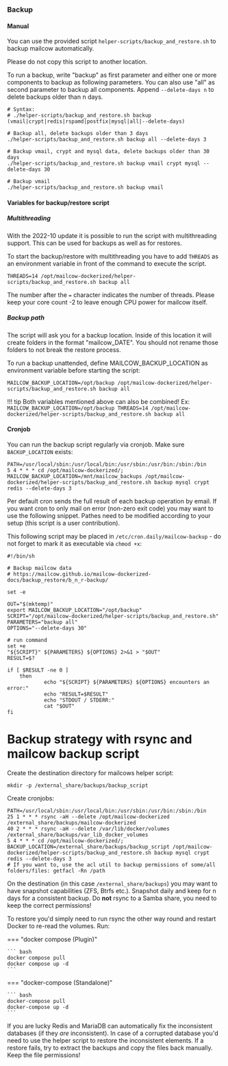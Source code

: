 ### Backup

#### Manual

You can use the provided script `helper-scripts/backup_and_restore.sh` to backup mailcow automatically.

Please do not copy this script to another location.

To run a backup, write "backup" as first parameter and either one or more components to backup as following parameters.
You can also use "all" as second parameter to backup all components. Append `--delete-days n` to delete backups older than n days.

```
# Syntax:
# ./helper-scripts/backup_and_restore.sh backup (vmail|crypt|redis|rspamd|postfix|mysql|all|--delete-days)

# Backup all, delete backups older than 3 days
./helper-scripts/backup_and_restore.sh backup all --delete-days 3

# Backup vmail, crypt and mysql data, delete backups older than 30 days
./helper-scripts/backup_and_restore.sh backup vmail crypt mysql --delete-days 30

# Backup vmail
./helper-scripts/backup_and_restore.sh backup vmail

```

#### Variables for backup/restore script
##### Multithreading
With the 2022-10 update it is possible to run the script with multithreading support. This can be used for backups as well as for restores.

To start the backup/restore with multithreading you have to add `THREADS` as an environment variable in front of the command to execute the script.

```
THREADS=14 /opt/mailcow-dockerized/helper-scripts/backup_and_restore.sh backup all
```
The number after the `=` character indicates the number of threads. Please keep your core count -2 to leave enough CPU power for mailcow itself.

##### Backup path
The script will ask you for a backup location. Inside of this location it will create folders in the format "mailcow_DATE".
You should not rename those folders to not break the restore process.

To run a backup unattended, define MAILCOW_BACKUP_LOCATION as environment variable before starting the script:

```
MAILCOW_BACKUP_LOCATION=/opt/backup /opt/mailcow-dockerized/helper-scripts/backup_and_restore.sh backup all
```

!!! tip
        Both variables mentioned above can also be combined! Ex:
        ```
        MAILCOW_BACKUP_LOCATION=/opt/backup THREADS=14 /opt/mailcow-dockerized/helper-scripts/backup_and_restore.sh backup all
        ```

#### Cronjob

You can run the backup script regularly via cronjob. Make sure `BACKUP_LOCATION` exists:

```
PATH=/usr/local/sbin:/usr/local/bin:/usr/sbin:/usr/bin:/sbin:/bin
5 4 * * * cd /opt/mailcow-dockerized/; MAILCOW_BACKUP_LOCATION=/mnt/mailcow_backups /opt/mailcow-dockerized/helper-scripts/backup_and_restore.sh backup mysql crypt redis --delete-days 3
```

Per default cron sends the full result of each backup operation by email. If you want cron to only mail on error (non-zero exit code) you may want to use the following snippet. Pathes need to be modified according to your setup (this script is a user contribution).

This following script may be placed in `/etc/cron.daily/mailcow-backup` - do not forget to mark it as executable via `chmod +x`:

```
#!/bin/sh

# Backup mailcow data
# https://mailcow.github.io/mailcow-dockerized-docs/backup_restore/b_n_r-backup/

set -e

OUT="$(mktemp)"
export MAILCOW_BACKUP_LOCATION="/opt/backup"
SCRIPT="/opt/mailcow-dockerized/helper-scripts/backup_and_restore.sh"
PARAMETERS="backup all"
OPTIONS="--delete-days 30"

# run command
set +e
"${SCRIPT}" ${PARAMETERS} ${OPTIONS} 2>&1 > "$OUT"
RESULT=$?

if [ $RESULT -ne 0 ]
    then
            echo "${SCRIPT} ${PARAMETERS} ${OPTIONS} encounters an error:"
            echo "RESULT=$RESULT"
            echo "STDOUT / STDERR:"
            cat "$OUT"
fi
```

# Backup strategy with rsync and mailcow backup script

Create the destination directory for mailcows helper script:
```
mkdir -p /external_share/backups/backup_script
```

Create cronjobs:
```
PATH=/usr/local/sbin:/usr/local/bin:/usr/sbin:/usr/bin:/sbin:/bin
25 1 * * * rsync -aH --delete /opt/mailcow-dockerized /external_share/backups/mailcow-dockerized
40 2 * * * rsync -aH --delete /var/lib/docker/volumes /external_share/backups/var_lib_docker_volumes
5 4 * * * cd /opt/mailcow-dockerized/; BACKUP_LOCATION=/external_share/backups/backup_script /opt/mailcow-dockerized/helper-scripts/backup_and_restore.sh backup mysql crypt redis --delete-days 3
# If you want to, use the acl util to backup permissions of some/all folders/files: getfacl -Rn /path
```

On the destination (in this case `/external_share/backups`) you may want to have snapshot capabilities (ZFS, Btrfs etc.). Snapshot daily and keep for n days for a consistent backup.
Do **not** rsync to a Samba share, you need to keep the correct permissions!

To restore you'd simply need to run rsync the other way round and restart Docker to re-read the volumes. Run:

=== "docker compose (Plugin)"

    ``` bash
    docker compose pull
    docker compose up -d
    ```

=== "docker-compose (Standalone)"

    ``` bash
    docker-compose pull
    docker-compose up -d
    ```

If you are lucky Redis and MariaDB can automatically fix the inconsistent databases (if they _are_ inconsistent).
In case of a corrupted database you'd need to use the helper script to restore the inconsistent elements. If a restore fails, try to extract the backups and copy the files back manually. Keep the file permissions!
